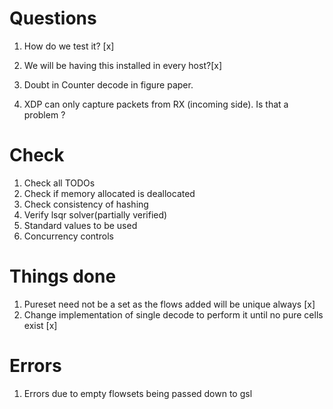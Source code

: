 # Questions
1. How do we test it? [x]
2. We will be having this installed in every host?[x]
3. Doubt in Counter decode in figure paper.

4. XDP can only capture packets from RX (incoming side). Is that a problem ?

# Check
1. Check all TODOs
2. Check if memory allocated is deallocated
3. Check consistency of hashing
4. Verify lsqr solver(partially verified)
5. Standard values to be used 
6. Concurrency controls

# Things done
1. Pureset need not be a set as the flows added will be unique always [x]
2. Change implementation of single decode to perform it until no pure cells exist [x]

# Errors
1. Errors due to empty flowsets being passed down to gsl